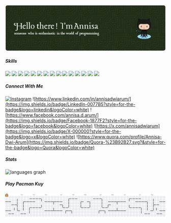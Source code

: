 <!-- ## こんにちは、みんなさん！👋 -->

![Annisa Dwi Arum](img/github-header-image%20(11).png)

##### Skills

<img src="https://img.shields.io/badge/HTML5-E34F26?style=for-the-badge&logo=html5&logoColor=white" class="cursor-none" /> <img src="https://img.shields.io/badge/CSS3-1572B6?style=for-the-badge&logo=css3&logoColor=white" /> <img src= "https://img.shields.io/badge/Tailwind_CSS-38B2AC?style=for-the-badge&logo=tailwind-css&logoColor=white" /> <img src="https://img.shields.io/badge/JavaScript-323330?style=for-the-badge&logo=javascript&logoColor=F7DF1E" /> <img src="https://img.shields.io/badge/PHP-777BB4?style=for-the-badge&logo=php&logoColor=white" /> <img src="https://img.shields.io/badge/Python-FFD43B?style=for-the-badge&logo=python&logoColor=blue" /> <img src="https://img.shields.io/badge/TypeScript-007ACC?style=for-the-badge&logo=typescript&logoColor=white" /> <img src="https://img.shields.io/badge/React_Native-20232A?style=for-the-badge&logo=react&logoColor=61DAFB" /> <img src="https://img.shields.io/badge/next%20js-000000?style=for-the-badge&logo=nextdotjs&logoColor=white" /> <img src="https://img.shields.io/badge/Node%20js-339933?style=for-the-badge&logo=nodedotjs&logoColor=white" /> <img src="https://img.shields.io/badge/Laragon-0E83CD?style=for-the-badge&logo=Laragon&logoColor=white" /> <img src="https://img.shields.io/badge/Laravel-FF2D20?style=for-the-badge&logo=laravel&logoColor=white" /> <img src="https://img.shields.io/badge/Codeigniter-EF4223?style=for-the-badge&logo=codeigniter&logoColor=white" /> 
<img src="https://img.shields.io/badge/Alpine%20JS-8BC0D0?style=for-the-badge&logo=alpinedotjs&logoColor=black" /> <img src="https://img.shields.io/badge/ChatGPT-74aa9c?style=for-the-badge&logo=openai&logoColor=white" />

##### Connect With Me

[![Instagram](https://img.shields.io/badge/Instagram-E4405F?style=for-the-badge&logo=instagram&logoColor=white)](https://www.instagram.com/annisadwiarum/) ![https://www.linkedin.com/in/annisadwiarum/](https://img.shields.io/badge/LinkedIn-0077B5?style=for-the-badge&logo=linkedin&logoColor=white) ![https://www.facebook.com/annisa.d.arum/](https://img.shields.io/badge/Facebook-1877F2?style=for-the-badge&logo=facebook&logoColor=white) ![https://x.com/annisadwiarum](https://img.shields.io/badge/X-000000?style=for-the-badge&logo=x&logoColor=white) ![https://www.quora.com/profile/Annisa-Dwi-Arum](https://img.shields.io/badge/Quora-%23B92B27.svg?&style=for-the-badge&logo=Quora&logoColor=white)

##### Stats

<!-- ![Annisa's GitHub stats](https://github-readme-stats.vercel.app/api?username=annisadwiarum&theme=dracula&show_icons=true) -->

<img src="https://github-readme-stats.vercel.app/api/top-langs?username=annisadwiarum&locale=en&hide_title=false&layout=compact&card_width=320&langs_count=5&theme=shadow_green&hide_border=false&order=2" height="150" alt="languages graph"  />

##### Play Pacman Kuy

<picture>
  <source media="(prefers-color-scheme: dark)" srcset="https://raw.githubusercontent.com/annisadwiarum/annisadwiarum/output/pacman-contribution-graph-dark.svg">
  <source media="(prefers-color-scheme: light)" srcset="https://raw.githubusercontent.com/annisadwiarum/annisadwiarum/output/pacman-contribution-graph.svg">
  <img alt="pacman contribution graph" src="https://raw.githubusercontent.com/annisadwiarum/annisadwiarum/output/pacman-contribution-graph.svg">
</picture>


<!--
**annisadwiarum/annisadwiarum** is a ✨ _special_ ✨ repository because its `README.md` (this file) appears on your GitHub profile.

Here are some ideas to get you started:

- 🔭 I’m currently working on ...
- 🌱 I’m currently learning ...
- 👯 I’m looking to collaborate on ...
- 🤔 I’m looking for help with ...
- 💬 Ask me about ...
- 📫 How to reach me: ...
- 😄 Pronouns: ...
- ⚡ Fun fact: ...
-->
